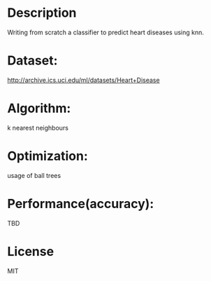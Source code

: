 # Description

Writing from scratch a classifier to predict heart diseases using knn.

# Dataset:

http://archive.ics.uci.edu/ml/datasets/Heart+Disease

# Algorithm: 

k nearest neighbours

# Optimization: 

usage of ball trees

# Performance(accuracy):

TBD

# License

MIT